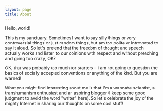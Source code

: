 ```yaml
---
layout: page
title: About
---
```


Hello, world!

This is my sanctuary. Sometimes I want to say silly things or very controversial things or just random things, but am too polite or introverted to say it aloud. So let's pretend that the freedom of thought and speech actually works and listen to our opinions with respect and without preaching and going too crazy, OK?

OK, that was probably too much for starters – I am not going to question the basics of socially accepted conventions or anything of the kind. But you are warned!

What you might find interesting about me is that I'm a wannabe scientist, a transhumanism enthusiast and an aspiring blogger (I  keep some good judgment to avoid the word "writer" here). So let's celebrate the joy of the mighty Internet in sharing our thoughts on some cool stuff!
